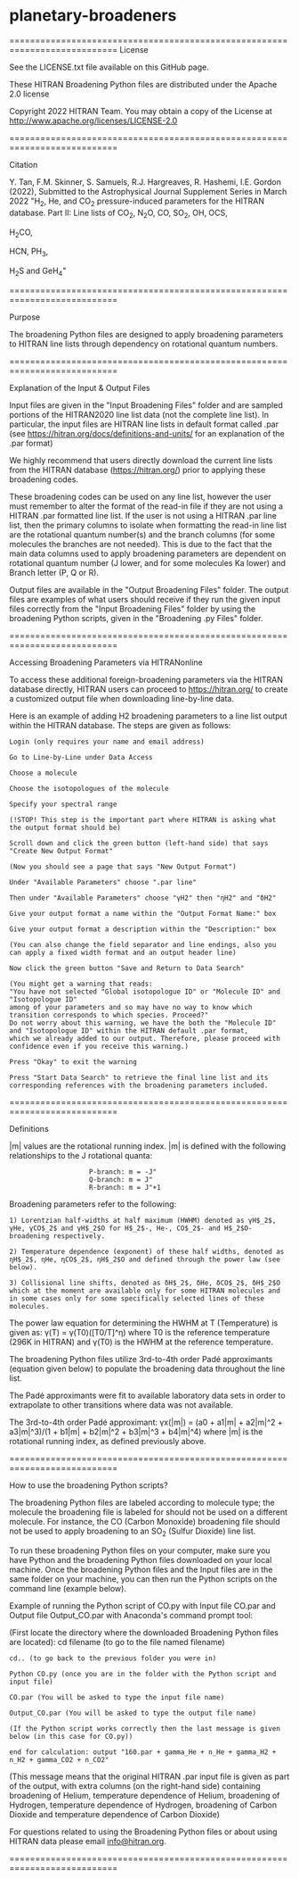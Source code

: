 # planetary-broadeners
===========================================================================
License

See the LICENSE.txt file available on this GitHub page.

These HITRAN Broadening Python files are distributed under the Apache 2.0 license

Copyright 2022 HITRAN Team. You may obtain a copy of the License at http://www.apache.org/licenses/LICENSE-2.0

===========================================================================

Citation

Y. Tan, F.M. Skinner, S. Samuels, R.J. Hargreaves, R. Hashemi, I.E. Gordon (2022), Submitted to the Astrophysical Journal Supplement Series in March 2022
"H$_2$, He, and CO$_2$ pressure-induced parameters for the HITRAN database. 
Part II: Line lists of CO$_2$, N$_2$O, CO, SO$_2$, OH, OCS, 

H$_2$CO, 

HCN, PH$_3$, 

H$_2$S and GeH$_4$"

===========================================================================

Purpose

The broadening Python files are designed to apply broadening parameters to HITRAN line lists through dependency on rotational quantum numbers.

===========================================================================

Explanation of the Input & Output Files

Input files are given in the "Input Broadening Files" folder and are sampled portions of the HITRAN2020 line list data (not the complete line list).
In particular, the input files are HITRAN line lists in default format called .par (see https://hitran.org/docs/definitions-and-units/ for an explanation of the .par format)

We highly recommend that users directly download the current line lists from the HITRAN database (https://hitran.org/) prior to applying these broadening codes.

These broadening codes can be used on any line list, however the user must remember to alter the format of the read-in file if they are not using a HITRAN .par formatted line list.
If the user is not using a HITRAN .par line list, then the primary columns to isolate when formatting the read-in line list are the rotational quantum number(s) and the branch columns 
(for some molecules the branches are not needed). This is due to the fact that the main data columns used to apply broadening parameters are dependent on rotational quantum number
(J lower, and for some molecules Ka lower) and Branch letter (P, Q or R).

Output files are available in the "Output Broadening Files" folder. The output files are examples of what users should receive if they run the given input files correctly 
from the "Input Broadening Files" folder by using the broadening Python scripts, given in the "Broadening .py Files" folder.

===========================================================================

Accessing Broadening Parameters via HITRANonline

To access these additional foreign-broadening parameters via the HITRAN database directly, 
HITRAN users can proceed to https://hitran.org/ to create a customized output file when downloading line-by-line data.

Here is an example of adding H2 broadening parameters to a line list output within the HITRAN database.
The steps are given as follows:

	Login (only requires your name and email address)
	
	Go to Line-by-Line under Data Access
	
	Choose a molecule
	
	Choose the isotopologues of the molecule
	
	Specify your spectral range
	
	(!STOP! This step is the important part where HITRAN is asking what the output format should be)
	
	Scroll down and click the green button (left-hand side) that says "Create New Output Format"
	
	(Now you should see a page that says "New Output Format")
	
	Under "Available Parameters" choose ".par line"
	
	Then under "Available Parameters" choose "γH2" then "ηH2" and "δH2"
	
	Give your output format a name within the "Output Format Name:" box
	
	Give your output format a description within the "Description:" box
	
	(You can also change the field separator and line endings, also you can apply a fixed width format and an output header line)
	
	Now click the green button "Save and Return to Data Search"
	
	(You might get a warning that reads:
	"You have not selected "Global isotopologue ID" or "Molecule ID" and "Isotopologue ID" 
	among of your parameters and so may have no way to know which transition corresponds to which species. Proceed?" 
	Do not worry about this warning, we have the both the "Molecule ID" and "Isotopologue ID" within the HITRAN default .par format, 
	which we already added to our output. Therefore, please proceed with confidence even if you receive this warning.)
	
	Press "Okay" to exit the warning
	
	Press "Start Data Search" to retrieve the final line list and its corresponding references with the broadening parameters included.

===========================================================================

Definitions

|m| values are the rotational running index. |m| is defined with the following relationships to the J rotational quanta:

						P-branch: m = -J"
						Q-branch: m = J"
						R-branch: m = J"+1

Broadening parameters refer to the following:

	1) Lorentzian half-widths at half maximum (HWHM) denoted as γH$_2$, γHe, γCO$_2$ and γH$_2$O for H$_2$-, He-, CO$_2$- and H$_2$O-broadening respectively.
	
	2) Temperature dependence (exponent) of these half widths, denoted as ηH$_2$, ηHe, ηCO$_2$, ηH$_2$O and defined through the power law (see below).
	
	3) Collisional line shifts, denoted as δH$_2$, δHe, δCO$_2$, δH$_2$O which at the moment are available only for some HITRAN molecules and in some cases only for some specifically selected lines of these molecules. 

The power law equation for determining the HWHM at T (Temperature) is given as: γ(T) = γ(T0)([T0/T]^η)
	where T0 is the reference temperature (296K in HITRAN) and γ(T0) is the HWHM at the reference temperature.

The broadening Python files utilize 3rd-to-4th order Padé approximants (equation given below) to populate the broadening data throughout the line list.

The Padé approximants were fit to available laboratory data sets in order to extrapolate to other transitions where data was not available.

The 3rd-to-4th order Padé approximant: γx(|m|) = (a0 + a1|m| + a2|m|^2 + a3|m|^3)/(1 + b1|m| + b2|m|^2 + b3|m|^3 + b4|m|^4)
	where |m| is the rotational running index, as defined previously above.

===========================================================================

How to use the broadening Python scripts?

The broadening Python files are labeled according to molecule type; the molecule the broadening file is labeled for should not be used on a different molecule.
For instance, the CO (Carbon Monoxide) broadening file should not be used to apply broadening to an SO$_2$ (Sulfur Dioxide) line list.

To run these broadening Python files on your computer, make sure you have Python and the broadening Python files downloaded on your local machine.
Once the broadening Python files and the Input files are in the same folder on your machine, you can then run the Python scripts on the command line (example below).

Example of running the Python script of CO.py with Input file CO.par and Output file Output_CO.par with Anaconda's command prompt tool:

(First locate the directory where the downloaded Broadening Python files are located): cd filename (to go to the file named filename)

	cd.. (to go back to the previous folder you were in)
										       
	Python CO.py (once you are in the folder with the Python script and input file)
										       
	CO.par (You will be asked to type the input file name)
										       
	Output_CO.par (You will be asked to type the output file name)
										       
	(If the Python script works correctly then the last message is given below (in this case for CO.py))
					
	end for calculation: output "160.par + gamma_He + n_He + gamma_H2 + n_H2 + gamma_CO2 + n_CO2"
							
(This message means that the original HITRAN .par input file is given as part of the output, with extra columns (on the right-hand side) containing broadening of Helium, temperature dependence of Helium, broadening of Hydrogen, temperature dependence of Hydrogen, broadening of Carbon Dioxide and temperature dependence of Carbon Dioxide)

For questions related to using the Broadening Python files or about using HITRAN data please email info@hitran.org.

===========================================================================
